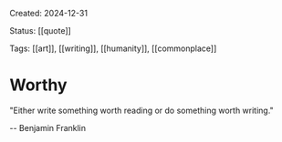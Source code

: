 Created: 2024-12-31

Status: [[quote]] 

Tags: [[art]], [[writing]], [[humanity]], [[commonplace]]

# Worthy

"Either write something worth reading or do
something worth writing."

-- Benjamin Franklin

